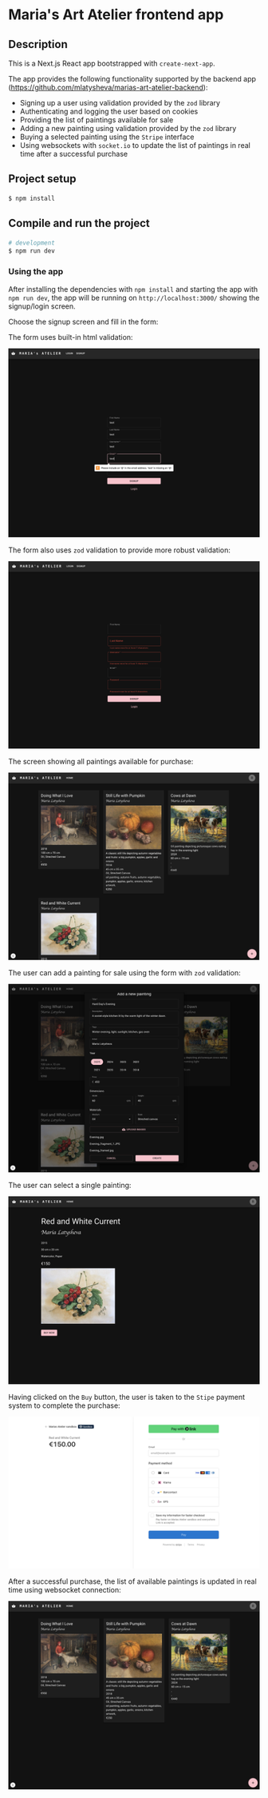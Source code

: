 # Maria's Art Atelier frontend app

## Description

This is a Next.js React app bootstrapped with `create-next-app`.

The app provides the following functionality supported by the backend app (https://github.com/mlatysheva/marias-art-atelier-backend):
- Signing up a user using validation provided by the `zod` library
- Authenticating and logging the user based on cookies
- Providing the list of paintings available for sale
- Adding a new painting using validation provided by the `zod` library
- Buying a selected painting using the `Stripe` interface
- Using websockets with `socket.io` to update the list of paintings in real time after a successful purchase

## Project setup

```bash
$ npm install
```

## Compile and run the project

```bash
# development
$ npm run dev
```

### Using the app 

After installing the dependencies with `npm install` and starting the app with `npm run dev`, the app will be running on `http://localhost:3000/` showing the signup/login screen.

Choose the signup screen and fill in the form:

The form uses built-in html validation:

![Signup form](screenshots/signup_screen.png)

The form also uses `zod` validation to provide more robust validation:

![Zod validation in action](screenshots/signup_validation_screen.png)

The screen showing all paintings available for purchase:

![Paintings available for sale](screenshots/paintings_screen.png)

The user can add a painting for sale using the form with `zod` validation:

![Add new painting](screenshots/add_new_painting_screen.png)

The user can select a single painting:

![Single painting screen](screenshots/single_painting_screen.png)

Having clicked on the `Buy` button, the user is taken to the `Stipe` payment system to complete the purchase:

![Stripe payment screen](screenshots/stripe_payment_screen.png)

After a successful purchase, the list of available paintings is updated in real time using websocket connection:

![Available paintings after purchase](screenshots/paintings_after_payment.png)
